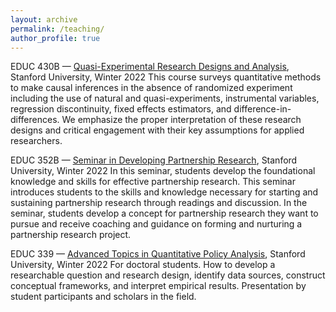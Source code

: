 ```yaml
---
layout: archive
permalink: /teaching/
author_profile: true
---
```


EDUC 430B — [Quasi-Experimental Research Designs and Analysis](https://explorecourses.stanford.edu/search?view=catalog&filter-coursestatus-Active=on&page=0&catalog=&q=EDUC430B), Stanford University, Winter 2022
This course surveys quantitative methods to make causal inferences in the absence of randomized experiment including the use of natural and quasi-experiments, instrumental variables, regression discontinuity, fixed effects estimators, and difference-in-differences. We emphasize the proper interpretation of these research designs and critical engagement with their key assumptions for applied researchers.

EDUC 352B — [Seminar in Developing Partnership Research](https://explorecourses.stanford.edu/search?view=catalog&filter-coursestatus-Active=on&page=0&catalog=&academicYear=&q=EDUC352B&collapse=), Stanford University, Winter 2022
In this seminar, students develop the foundational knowledge and skills for effective partnership research. This seminar introduces students to the skills and knowledge necessary for starting and sustaining partnership research through readings and discussion. In the seminar, students develop a concept for partnership research they want to pursue and receive coaching and guidance on forming and nurturing a partnership research project.

EDUC 339 — [Advanced Topics in Quantitative Policy Analysis](https://explorecourses.stanford.edu/search?view=catalog&filter-coursestatus-Active=on&page=0&catalog=&academicYear=&q=EDUC339&collapse=), Stanford University, Winter 2022
For doctoral students. How to develop a researchable question and research design, identify data sources, construct conceptual frameworks, and interpret empirical results. Presentation by student participants and scholars in the field.

